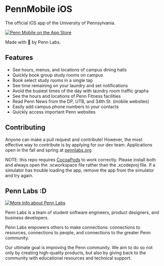 PennMobile iOS
===============

The official iOS app of the University of Pennsylvania.

[![Penn Mobile on the App Store](pennmobile.png)](https://itunes.apple.com/us/app/penn-mobile/id944829399)

Made with 💝 by Penn Labs.

## Features

* See hours, menus, and locations of campus dining halls
* Quickly book group study rooms on campus 
* Book select study rooms in a single tap
* See time remaining on your laundry and set notifications
* Avoid the busiest times of the day with laundry room traffic graphs
* See the hours and locations of Penn Fitness facilities
* Read Penn News from the DP, UTB, and 34th St. (mobile websites)
* Easily add campus phone numbers to your contacts
* Quickly access important Penn websites

## Contributing

Anyone can make a pull request and contribute! However, the most effective way to contribute is by applying for our dev team. Applications open in the fall and spring at [pennlabs.org](https://pennlabs.org)

NOTE: this repo requires [CocoaPods](http://cocoapods.org/) to work correctly. Please install both and always open the .xcworkspace file rather than the .xcodeproj file. If a simulator has trouble loading the app, remove the app from the simulator and try again.

## Penn Labs :D

[![More Info about Penn Labs](pennlabs-banner.png)](https://itunes.apple.com/us/app/penn-mobile/id944829399)

Penn Labs is a team of student software engineers, product designers, and business developers.

Penn Labs empowers others to make connections: connections to resources, connections to people, and connections to the greater Penn community.

Our ultimate goal is improving the Penn community. We aim to do so not only by creating high-quality products, but also by giving back to the community with educational resources and technical support.
